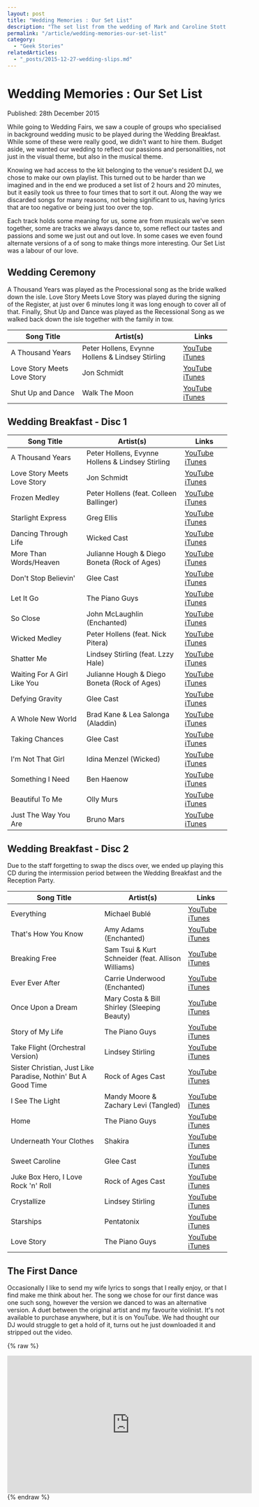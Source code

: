 ```yaml
---
layout: post
title: "Wedding Memories : Our Set List"
description: "The set list from the wedding of Mark and Caroline Stott."
permalink: "/article/wedding-memories-our-set-list"
category:
  - "Geek Stories"
relatedArticles:
  - "_posts/2015-12-27-wedding-slips.md"
---
```


# Wedding Memories : Our Set List

<i class="fa-solid fa-calendar me-2"></i>Published: 28th December 2015

While going to Wedding Fairs, we saw a couple of groups who specialised in background wedding music to be played during the Wedding Breakfast. While some of these were really good, we didn't want to hire them.  Budget aside, we wanted our wedding to reflect our passions and personalities, not just in the visual theme, but also in the musical theme.

Knowing we had access to the kit belonging to the venue's resident DJ, we chose to make our own playlist.  This turned out to be harder than we imagined and in the end we produced a set list of 2 hours and 20 minutes, but it easily took us three to four times that to sort it out. Along the way we discarded songs for many reasons, not being significant to us, having lyrics that are too negative or being just too over the top.

Each track holds some meaning for us, some are from musicals we've seen together, some are tracks we always dance to, some reflect our tastes and passions and some we just out and out love. In some cases we even found alternate versions of a of song to make things more interesting. Our Set List was a labour of our love.

## Wedding Ceremony

A Thousand Years was played as the Processional song as the bride walked down the isle.  Love Story Meets Love Story was played during the signing of the Register, at just over 6 minutes long it was long enough to cover all of that. Finally, Shut Up and Dance was played as the Recessional Song as we walked back down the isle together with the family in tow.

| Song Title | Artist(s) | Links |
|------------|-----------|-------|
| A Thousand Years | Peter Hollens, Evynne Hollens & Lindsey Stirling | [YouTube](https://www.youtube.com/watch?v=rGMgdmrlZHM) [iTunes](https://itunes.apple.com/gb/album/love-story-meets-love-story/id332485531?i=332485837) |
| Love Story Meets Love Story | Jon Schmidt | [YouTube](https://www.youtube.com/watch?v=GgXmiLztne4) [iTunes](https://itunes.apple.com/gb/album/love-story-meets-love-story/id332485531?i=332485837) |
| Shut Up and Dance | Walk The Moon | [YouTube](https://www.youtube.com/watch?v=6JCLY0Rlx6Q) [iTunes](https://itunes.apple.com/gb/album/shut-up-and-dance/id915448845?i=915448860&app=itunes&ign-mpt=uo%3D4) |

## Wedding Breakfast - Disc 1

| Song Title | Artist(s) | Links |
|------------|-----------|-------|
| A Thousand Years | Peter Hollens, Evynne Hollens & Lindsey Stirling | [YouTube](https://www.youtube.com/watch?v=rGMgdmrlZHM) [iTunes](https://itunes.apple.com/gb/album/thousand-years-feat.-lindsey/id700357386?i=700357839&app=itunes&ign-mpt=uo%3D4) |
| Love Story Meets Love Story | Jon Schmidt | [YouTube](https://www.youtube.com/watch?v=GgXmiLztne4) [iTunes](https://itunes.apple.com/gb/album/love-story-meets-love-story/id332485531?i=332485837) |
| Frozen Medley | Peter Hollens (feat. Colleen Ballinger) | [YouTube](https://www.youtube.com/watch?v=mrp_g93e1Gw) [iTunes](https://itunes.apple.com/gb/album/frozen-medley-feat.-colleen/id953541129?i=953541130&app=itunes&ign-mpt=uo%3D4) |
| Starlight Express | Greg Ellis | [YouTube](https://www.youtube.com/watch?v=ZFoTsvetrRU) [iTunes](https://itunes.apple.com/gb/album/starlight-express/id259620105?i=259620261) |
| Dancing Through Life | Wicked Cast | [YouTube](https://www.youtube.com/watch?v=FHmKc4M1YnU) [iTunes](https://itunes.apple.com/gb/album/dancing-through-life/id179878733?i=179878919) |
| More Than Words/Heaven | Julianne Hough & Diego Boneta (Rock of Ages) | [YouTube](https://www.youtube.com/watch?v=Cv8TeiwBPrQ) [iTunes](https://itunes.apple.com/gb/album/more-than-words-heaven-medley/id524648186?i=524648588) |
| Don't Stop Believin' | Glee Cast | [YouTube](https://www.youtube.com/watch?v=1FaJshIWdpU) [iTunes](https://itunes.apple.com/gb/album/dont-stop-believin/id346787411?i=346787431) |
| Let It Go | The Piano Guys | [YouTube](https://www.youtube.com/watch?v=6Dakd7EIgBE) [iTunes](https://itunes.apple.com/gb/album/let-it-go/id911904522?i=911904768) |
| So Close | John McLaughlin (Enchanted) | [YouTube](https://www.youtube.com/watch?v=JXh1KxI4uls) [iTunes](https://itunes.apple.com/gb/album/so-close/id714973334?i=714973706) |
| Wicked Medley | Peter Hollens (feat. Nick Pitera) | [YouTube](https://www.youtube.com/watch?v=MenBz8-dwpA) [iTunes](https://itunes.apple.com/gb/album/wicked-medley/id900629919?i=900629936) |
| Shatter Me | Lindsey Stirling (feat. Lzzy Hale) | [YouTube](https://www.youtube.com/watch?v=49tpIMDy9BE) [iTunes](https://itunes.apple.com/gb/album/shatter-me-feat.-lzzy-hale/id864702052?i=864702066) |
| Waiting For A Girl Like You | Julianne Hough & Diego Boneta (Rock of Ages) | [YouTube](https://www.youtube.com/watch?v=LT9uDmY2VVU) [iTunes](https://itunes.apple.com/gb/album/waiting-for-a-girl-like-you/id524648186?i=524648587) |
| Defying Gravity | Glee Cast | [YouTube](https://www.youtube.com/watch?v=uQHIFMzQSs0) [iTunes](https://itunes.apple.com/gb/album/defying-gravity/id346787411?i=346787590) |
| A Whole New World | Brad Kane & Lea Salonga (Aladdin) | [YouTube](https://www.youtube.com/watch?v=hZ1Rb9hC4JY) [iTunes](https://itunes.apple.com/gb/album/whole-new-world-from-disneys/id929718978?i=929719075) |
| Taking Chances | Glee Cast | [YouTube](https://www.youtube.com/watch?v=N0X27ImzIJ4) [iTunes](https://itunes.apple.com/gb/album/taking-chances/id346787411?i=346787463) |
| I'm Not That Girl | Idina Menzel (Wicked) | [YouTube](https://www.youtube.com/watch?v=gS9Q_cbr9d8) [iTunes](https://itunes.apple.com/gb/album/im-not-that-girl/id179878733?i=179878934) |
| Something I Need | Ben Haenow | [YouTube](https://www.youtube.com/watch?v=zLBaaN2sqlc) [iTunes](https://itunes.apple.com/gb/album/something-i-need/id926664022?i=926664035) |
| Beautiful To Me | Olly Murs | [YouTube](https://www.youtube.com/watch?v=GuKL8JZMrVY) [iTunes](https://itunes.apple.com/gb/album/beautiful-to-me/id1045098497?i=1045098500) |
| Just The Way You Are | Bruno Mars | [YouTube](https://www.youtube.com/watch?v=LjhCEhWiKXk) [iTunes](https://itunes.apple.com/gb/album/just-the-way-you-are/id495215040?i=495215114) |

## Wedding Breakfast - Disc 2

Due to the staff forgetting to swap the discs over, we ended up playing this CD during the intermission period between the Wedding Breakfast and the Reception Party.

| Song Title | Artist(s) | Links |
|------------|-----------|-------|
| Everything | Michael Bublé | [YouTube](https://www.youtube.com/watch?v=SPUJIbXN0WY) [iTunes](https://itunes.apple.com/gb/album/everything/id495215040?i=495215115) |
| That's How You Know | Amy Adams (Enchanted) | [YouTube](https://www.youtube.com/watch?v=2idK0qoBuWo) [iTunes](https://itunes.apple.com/gb/album/thats-how-you-know/id714973334?i=714973704) |
| Breaking Free | Sam Tsui & Kurt Schneider (feat. Allison Williams) | [YouTube](https://www.youtube.com/watch?v=nSl0mqBjQW4) [iTunes](https://itunes.apple.com/gb/album/breaking-free-feat.-allison/id350110257?i=350110523) |
| Ever Ever After | Carrie Underwood (Enchanted) | [YouTube](https://www.youtube.com/watch?v=QAniOB1Ts4k) [iTunes](https://itunes.apple.com/gb/album/ever-ever-after/id714973334?i=714973708) |
| Once Upon a Dream | Mary Costa & Bill Shirley (Sleeping Beauty) | [YouTube](https://www.youtube.com/watch?v=TXbHShUnwxY) [iTunes](https://itunes.apple.com/gb/album/main-title-once-upon-dream/id902556204?i=902556287) |
| Story of My Life | The Piano Guys | [YouTube](https://www.youtube.com/watch?v=yET4p-r2TI8) [iTunes](https://itunes.apple.com/gb/album/story-of-my-life/id911904522?i=911904767) |
| Take Flight (Orchestral Version) | Lindsey Stirling | [YouTube](https://www.youtube.com/watch?v=ryrEY7v7f4E) [iTunes](https://itunes.apple.com/gb/album/take-flight-orchestral-version/id864702052?i=864702094) |
| Sister Christian, Just Like Paradise, Nothin' But A Good Time | Rock of Ages Cast | [YouTube](https://www.youtube.com/watch?v=3tvgSN7Bg8k) [iTunes](https://itunes.apple.com/gb/album/sister-christian-just-like/id524648186?i=524648573) |
| I See The Light | Mandy Moore & Zachary Levi (Tangled) | [YouTube](https://www.youtube.com/watch?v=hYbHzzWmKUs) [iTunes](https://itunes.apple.com/gb/album/i-see-light-from-disneys-tangled/id929718978?i=929719204) |
| Home | The Piano Guys | [YouTube](https://www.youtube.com/watch?v=aF-Z1A0ujlg) [iTunes](https://itunes.apple.com/gb/album/home/id911904522?i=911904780) |
| Underneath Your Clothes | Shakira | [YouTube](https://www.youtube.com/watch?v=uwBwKcQ1k84) [iTunes](https://itunes.apple.com/gb/album/underneath-your-clothes/id495215040?i=495215551) |
| Sweet Caroline | Glee Cast | [YouTube](https://www.youtube.com/watch?v=G0iAoAEANk0) [iTunes](https://itunes.apple.com/gb/album/sweet-caroline/id346787411?i=346787585) |
| Juke Box Hero, I Love Rock 'n' Roll | Rock of Ages Cast | [YouTube](https://www.youtube.com/watch?v=LcxiggtopMU) [iTunes](https://itunes.apple.com/gb/album/juke-box-hero-i-love-rock/id524648186?i=524648585) |
| Crystallize | Lindsey Stirling | [YouTube](https://www.youtube.com/watch?v=aHjpOzsQ9YI) [iTunes](https://itunes.apple.com/gb/album/crystallize/id647899400?i=647899859) |
| Starships | Pentatonix | [YouTube](https://www.youtube.com/watch?v=_6K8mkytEMY) [iTunes](https://itunes.apple.com/gb/album/starships/id877648576?i=877648577) |
| Love Story | The Piano Guys | [YouTube](https://www.youtube.com/watch?v=rBX5o3Owbx8) [iTunes](https://itunes.apple.com/gb/album/love-story/id911904522?i=911904791) |

## The First Dance

Occasionally I like to send my wife lyrics to songs that I really enjoy, or that I find make me think about her. The song we chose for our first dance was one such song, however the version we danced to was an alternative version. A duet between the original artist and my favourite violinist.  It's not available to purchase anywhere, but it is on YouTube.  We had thought our DJ would struggle to get a hold of it, turns out he just downloaded it and stripped out the video.

{% raw %}
<iframe width="560" height="315" src="https://www.youtube-nocookie.com/embed/xwsYvBYZcx4" title="YouTube video player" frameborder="0" allow="accelerometer; autoplay; clipboard-write; encrypted-media; gyroscope; picture-in-picture; web-share" allowfullscreen></iframe>
{% endraw %}
